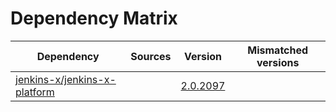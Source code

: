 # Dependency Matrix

Dependency | Sources | Version | Mismatched versions
---------- | ------- | ------- | -------------------
[jenkins-x/jenkins-x-platform](https://github.com/jenkins-x/jenkins-x-platform) |  | [2.0.2097](https://github.com/jenkins-x/jenkins-x-platform/releases/tag/v2.0.2097) | 
